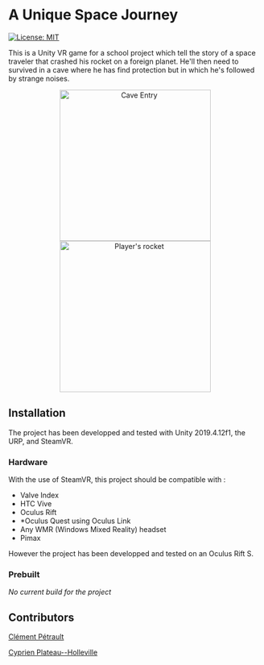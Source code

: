 # A Unique Space Journey

[![License: MIT](https://img.shields.io/badge/License-MIT-yellow.svg)](https://opensource.org/licenses/MIT)

This is a Unity VR game for a school project which tell the story of a space traveler that crashed his rocket on a foreign planet. He'll then need to survived in a cave where he has find protection but in which he's followed by strange noises.

<center>
<img src="https://github.com/PlathC/AUniqueSpaceJourney/blob/main/readme_image/cave_entry.png" alt="Cave Entry" width="300"/><img src="https://github.com/PlathC/AUniqueSpaceJourney/blob/main/readme_image/rocket.png" alt="Player's rocket" width="300"/>
</center>

## Installation

The project has been developped and tested with Unity 2019.4.12f1, the URP, and SteamVR.

### Hardware

With the use of SteamVR, this project should be compatible with :

- Valve Index
- HTC Vive
- Oculus Rift
- *Oculus Quest using Oculus Link
- Any WMR (Windows Mixed Reality) headset
- Pimax

However the project has been developped and tested on an Oculus Rift S.

### Prebuilt 

*No current build for the project*

## Contributors

[Clément Pétrault](https://github.com/fatalkiller)

[Cyprien Plateau--Holleville](https://github.com/PlathC)
